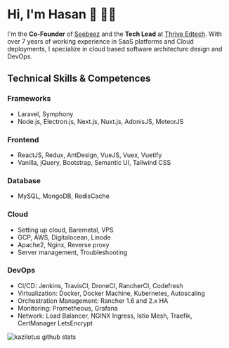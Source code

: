 # Hi, I'm Hasan 👋 👨‍💻

I'm the <b>Co-Founder</b> of <a href="https://dashboard.seebeez.com" target="_blank">Seebeez</a> and the <b>Tech Lead</b> at <a href="https://thrive.com.bd" target="_blank">Thrive Edtech</a>. With over 7 years of working experience in SaaS platforms and Cloud deployments, I specialize in cloud based software architecture design and DevOps. 

## Technical Skills & Competences

### Frameworks
- Laravel, Symphony
- Node.js, Electron.js, Next.js, Nuxt.js, AdonisJS, MeteorJS

### Frontend
- ReactJS, Redux, AntDesign, VueJS, Vuex, Vuetify
- Vanilla, jQuery, Bootstrap, Semantic UI, Tailwind CSS

### Database
- MySQL, MongoDB, RedisCache

### Cloud
- Setting up cloud, Baremetal, VPS
- GCP, AWS, Digitalocean, Linode
- Apache2, Nginx, Reverse proxy
- Server management, Troubleshooting

### DevOps
- CI/CD: Jenkins, TravisCI, DroneCI, RancherCI, Codefresh
- Virtualization: Docker, Docker Machine, Kubernetes, Autoscaling
- Orchestration Management: Rancher 1.6 and 2.x HA
- Monitoring: Prometheous, Grafana
- Network: Load Balancer, NGINX Ingress, Istio Mesh, Traefik, CertManager LetsEncrypt 

![kazilotus github stats](https://github-readme-stats.vercel.app/api?username=kazilotus&show_icons=true&hide_border=true)
